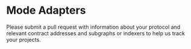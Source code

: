 # Mode Adapters

Please submit a pull request with information about your protocol and relevant contract addresses and subgraphs or indexers to help us track your projects.